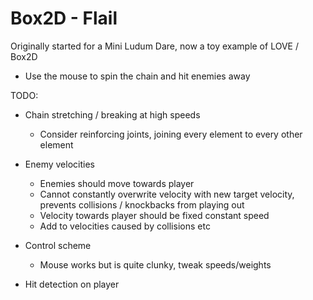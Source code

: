 # Box2D - Flail

Originally started for a Mini Ludum Dare, now a toy example of LOVE / Box2D

- Use the mouse to spin the chain and hit enemies away 

TODO:

- Chain stretching / breaking at high speeds
    - Consider reinforcing joints, joining every element to every other element
    
- Enemy velocities
    - Enemies should move towards player
    - Cannot constantly overwrite velocity with new target velocity, prevents collisions / knockbacks from playing out
    - Velocity towards player should be fixed constant speed
    - Add to velocities caused by collisions etc


- Control scheme
    - Mouse works but is quite clunky, tweak speeds/weights


- Hit detection on player
